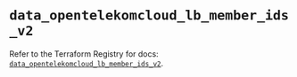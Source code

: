 # `data_opentelekomcloud_lb_member_ids_v2`

Refer to the Terraform Registry for docs: [`data_opentelekomcloud_lb_member_ids_v2`](https://registry.terraform.io/providers/opentelekomcloud/opentelekomcloud/1.36.9/docs/data-sources/lb_member_ids_v2).
